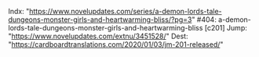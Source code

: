 Indx: "https://www.novelupdates.com/series/a-demon-lords-tale-dungeons-monster-girls-and-heartwarming-bliss/?pg=3"
#404: a-demon-lords-tale-dungeons-monster-girls-and-heartwarming-bliss [c201]
Jump: "https://www.novelupdates.com/extnu/3451528/"
Dest: "https://cardboardtranslations.com/2020/01/03/jm-201-released/"